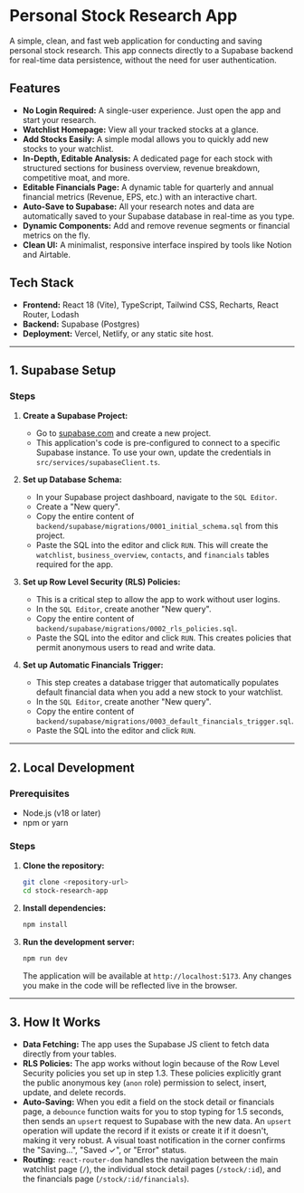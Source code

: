 # Personal Stock Research App

A simple, clean, and fast web application for conducting and saving personal stock research. This app connects directly to a Supabase backend for real-time data persistence, without the need for user authentication.

## Features

- **No Login Required:** A single-user experience. Just open the app and start your research.
- **Watchlist Homepage:** View all your tracked stocks at a glance.
- **Add Stocks Easily:** A simple modal allows you to quickly add new stocks to your watchlist.
- **In-Depth, Editable Analysis:** A dedicated page for each stock with structured sections for business overview, revenue breakdown, competitive moat, and more.
- **Editable Financials Page:** A dynamic table for quarterly and annual financial metrics (Revenue, EPS, etc.) with an interactive chart.
- **Auto-Save to Supabase:** All your research notes and data are automatically saved to your Supabase database in real-time as you type.
- **Dynamic Components:** Add and remove revenue segments or financial metrics on the fly.
- **Clean UI:** A minimalist, responsive interface inspired by tools like Notion and Airtable.

## Tech Stack

- **Frontend:** React 18 (Vite), TypeScript, Tailwind CSS, Recharts, React Router, Lodash
- **Backend:** Supabase (Postgres)
- **Deployment:** Vercel, Netlify, or any static site host.

---

## 1. Supabase Setup

### Steps

1.  **Create a Supabase Project:**
    - Go to [supabase.com](https://supabase.com) and create a new project.
    - This application's code is pre-configured to connect to a specific Supabase instance. To use your own, update the credentials in `src/services/supabaseClient.ts`.

2.  **Set up Database Schema:**
    - In your Supabase project dashboard, navigate to the `SQL Editor`.
    - Create a "New query".
    - Copy the entire content of `backend/supabase/migrations/0001_initial_schema.sql` from this project.
    - Paste the SQL into the editor and click `RUN`. This will create the `watchlist`, `business_overview`, `contacts`, and `financials` tables required for the app.

3.  **Set up Row Level Security (RLS) Policies:**
    - This is a critical step to allow the app to work without user logins.
    - In the `SQL Editor`, create another "New query".
    - Copy the entire content of `backend/supabase/migrations/0002_rls_policies.sql`.
    - Paste the SQL into the editor and click `RUN`. This creates policies that permit anonymous users to read and write data.

4.  **Set up Automatic Financials Trigger:**
    - This step creates a database trigger that automatically populates default financial data when you add a new stock to your watchlist.
    - In the `SQL Editor`, create another "New query".
    - Copy the entire content of `backend/supabase/migrations/0003_default_financials_trigger.sql`.
    - Paste the SQL into the editor and click `RUN`.

---

## 2. Local Development

### Prerequisites

- Node.js (v18 or later)
- npm or yarn

### Steps

1.  **Clone the repository:**
    ```bash
    git clone <repository-url>
    cd stock-research-app
    ```

2.  **Install dependencies:**
    ```bash
    npm install
    ```
    
3.  **Run the development server:**
    ```bash
    npm run dev
    ```
    The application will be available at `http://localhost:5173`. Any changes you make in the code will be reflected live in the browser.

---

## 3. How It Works

- **Data Fetching:** The app uses the Supabase JS client to fetch data directly from your tables.
- **RLS Policies:** The app works without login because of the Row Level Security policies you set up in step 1.3. These policies explicitly grant the public anonymous key (`anon` role) permission to select, insert, update, and delete records.
- **Auto-Saving:** When you edit a field on the stock detail or financials page, a `debounce` function waits for you to stop typing for 1.5 seconds, then sends an `upsert` request to Supabase with the new data. An `upsert` operation will update the record if it exists or create it if it doesn't, making it very robust. A visual toast notification in the corner confirms the "Saving...", "Saved ✓", or "Error" status.
- **Routing:** `react-router-dom` handles the navigation between the main watchlist page (`/`), the individual stock detail pages (`/stock/:id`), and the financials page (`/stock/:id/financials`).
